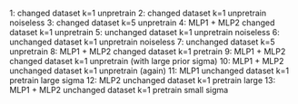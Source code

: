 1: changed dataset k=1 unpretrain
2: changed dataset k=1 unpretrain noiseless
3: changed dataset k=5 unpretrain
4: MLP1 + MLP2 changed dataset k=1 unpretrain
5: unchanged dataset k=1 unpretrain noiseless
6: unchanged dataset k=1 unpretrain noiseless
7: unchanged dataset k=5 unpretrain
8: MLP1 + MLP2 changed dataset k=1 pretrain
9: MLP1 + MLP2 changed dataset k=1 unpretrain (with large prior sigma)
10: MLP1 + MLP2 unchanged dataset k=1 unpretrain (again)
11: MLP1 unchanged dataset k=1 pretrain large sigma 
12: MLP2 unchanged dataset k=1 pretrain large 
13: MLP1 + MLP2 unchanged dataset k=1 pretrain small sigma